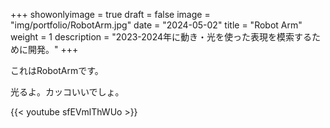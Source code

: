 
+++ 
showonlyimage = true 
draft = false 
image = "img/portfolio/RobotArm.jpg" 
date = "2024-05-02" 
title = "Robot Arm" 
weight = 1
description = "2023-2024年に動き・光を使った表現を模索するために開発。"
+++

これはRobotArmです。

光るよ。カッコいいでしょ。

{{< youtube sfEVmlThWUo >}}
